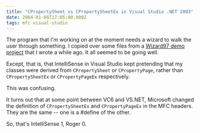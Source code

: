 ```yaml
---
title: "CPropertySheet vs CPropertySheetEx in Visual Studio .NET 2003"
date: 2004-01-08T17:05:00.000Z
tags: mfc visual-studio
---
```

The program that I'm working on at the moment needs a wizard to walk the user through something. I copied over some
files from a [Wizard97 demo project](/files/wizard97.zip) that I wrote a while ago. It all seemed to be going well.

Except, that is, that IntelliSense in Visual Studio kept pretending that my classes were derived from `CPropertySheet`
or `CPropertyPage`, rather than `CPropertySheetEx` or `CPropertyPageEx` respectively.

This was confusing.

It turns out that at some point between VC6 and VS.NET, Microsoft changed the definition of `CPropertySheetEx` and
`CPropertyPageEx` in the MFC headers. They are the same -- one is a #define of the other.

So, that's IntelliSense 1, Roger 0.
